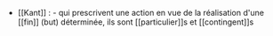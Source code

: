 - [[Kant]] :
	  - qui prescrivent une action en vue de la réalisation d'une [[fin]] (but) déterminée, ils sont [[particulier]]s et [[contingent]]s